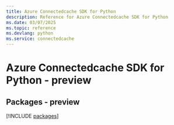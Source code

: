 ```yaml
---
title: Azure Connectedcache SDK for Python
description: Reference for Azure Connectedcache SDK for Python
ms.date: 03/07/2025
ms.topic: reference
ms.devlang: python
ms.service: connectedcache
---
```

# Azure Connectedcache SDK for Python - preview
## Packages - preview
[!INCLUDE [packages](connectedcache-index.md)]